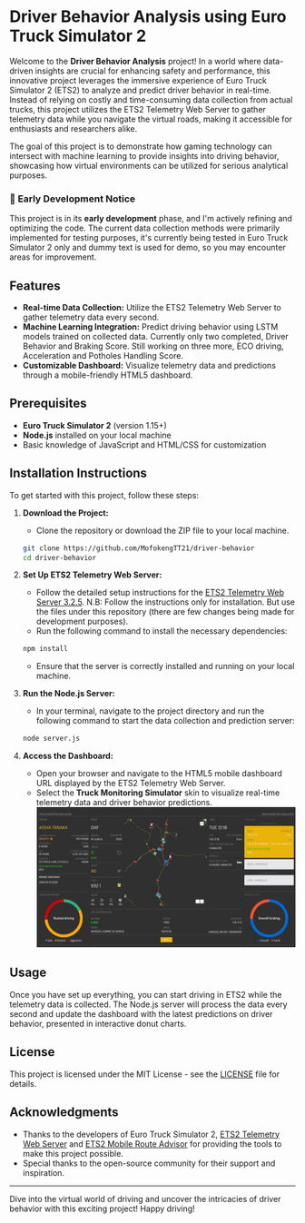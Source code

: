 # Driver Behavior Analysis using Euro Truck Simulator 2

Welcome to the **Driver Behavior Analysis** project! In a world where data-driven insights are crucial for enhancing safety and performance, this innovative project leverages the immersive experience of Euro Truck Simulator 2 (ETS2) to analyze and predict driver behavior in real-time. Instead of relying on costly and time-consuming data collection from actual trucks, this project utilizes the ETS2 Telemetry Web Server to gather telemetry data while you navigate the virtual roads, making it accessible for enthusiasts and researchers alike.

The goal of this project is to demonstrate how gaming technology can intersect with machine learning to provide insights into driving behavior, showcasing how virtual environments can be utilized for serious analytical purposes.

### 🚧 Early Development Notice

This project is in its **early development** phase, and I'm actively refining and optimizing the code. The current data collection methods were primarily implemented for testing purposes, it's currently being tested in Euro Truck Simulator 2 only and dummy text is used for demo, so you may encounter areas for improvement.


## Features

- **Real-time Data Collection:** Utilize the ETS2 Telemetry Web Server to gather telemetry data every second.
- **Machine Learning Integration:** Predict driving behavior using LSTM models trained on collected data. Currently only two completed, Driver Behavior and Braking Score. Still working on three more, ECO driving, Acceleration and Potholes Handling Score.
- **Customizable Dashboard:** Visualize telemetry data and predictions through a mobile-friendly HTML5 dashboard.

## Prerequisites

- **Euro Truck Simulator 2** (version 1.15+)
- **Node.js** installed on your local machine
- Basic knowledge of JavaScript and HTML/CSS for customization

## Installation Instructions

To get started with this project, follow these steps:

1. **Download the Project:**
   - Clone the repository or download the ZIP file to your local machine.

   ```bash
   git clone https://github.com/MofokengTT21/driver-behavior
   cd driver-behavior
   ```

2. **Set Up ETS2 Telemetry Web Server:**
   - Follow the detailed setup instructions for the [ETS2 Telemetry Web Server 3.2.5](https://github.com/Funbit/ets2-telemetry-server?tab=readme-ov-file). N.B: Follow the instructions only for installation. But use the files under this repository (there are few changes being made for development purposes).
   - Run the following command to install the necessary dependencies:

    ```bash
    npm install
    ```

   - Ensure that the server is correctly installed and running on your local machine.

3. **Run the Node.js Server:**
   - In your terminal, navigate to the project directory and run the following command to start the data collection and prediction server:

   ```bash
   node server.js
   ```

4. **Access the Dashboard:**
   - Open your browser and navigate to the HTML5 mobile dashboard URL displayed by the ETS2 Telemetry Web Server.
   - Select the **Truck Monitoring Simulator** skin to visualize real-time telemetry data and driver behavior predictions.
![](https://github.com/MofokengTT21/driver-behavior/blob/main/ets2-telemetry-server/server/Html/skins/truck-monitor/dashboard.jpg?raw=true)
   

## Usage

Once you have set up everything, you can start driving in ETS2 while the telemetry data is collected. The Node.js server will process the data every second and update the dashboard with the latest predictions on driver behavior, presented in interactive donut charts.

## License

This project is licensed under the MIT License - see the [LICENSE](LICENSE) file for details.

## Acknowledgments

- Thanks to the developers of Euro Truck Simulator 2, [ETS2 Telemetry Web Server](https://github.com/Funbit/ets2-telemetry-server?tab=readme-ov-file) and [ETS2 Mobile Route Advisor](https://github.com/mike-koch/ets2-mobile-route-advisor) for providing the tools to make this project possible.
- Special thanks to the open-source community for their support and inspiration.

---

Dive into the virtual world of driving and uncover the intricacies of driver behavior with this exciting project! Happy driving!
```
